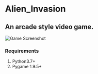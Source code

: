 # Alien_Invasion
## An arcade style video game.
![Game Screenshot](https://user-images.githubusercontent.com/99472513/153730066-5fbaff25-18a7-43fe-bb0a-4a73bb4cacfd.png)

### Requirements
1. Python3.7+ 
2. Pygame 1.9.5+


